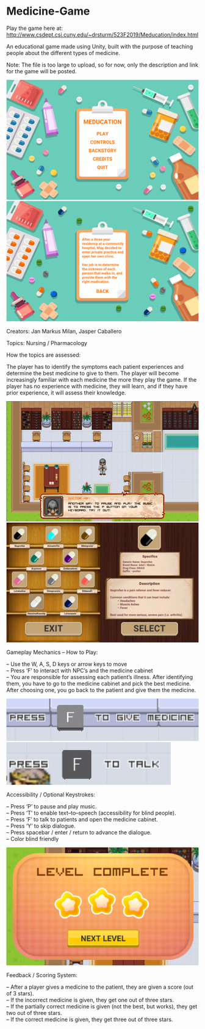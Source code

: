 # Medicine-Game
Play the game here at: http://www.csdept.csi.cuny.edu/~drsturm/523F2019/Meducation/index.html

An educational game made using Unity, built with the purpose of teaching people about the different types of medicine.

Note: The file is too large to upload, so for now, only the description and link for the game will be posted.

![Title Screen](https://github.com/janmarkusmilan/Medicine-Game/blob/master/Pictures/Title%20Screen.png)
![Backstory](https://github.com/janmarkusmilan/Medicine-Game/blob/master/Pictures/Backstory.png)

Creators: Jan Markus Milan, Jasper Caballero

Topics: Nursing / Pharmacology

How the topics are assessed:

The player has to identify the symptoms each patient experiences and determine the best medicine to give to them. The player will become increasingly familiar with each medicine the more they play the game. If the player has no experience with medicine, they will learn, and if they have prior experience, it will assess their knowledge.

![Gameplay](https://github.com/janmarkusmilan/Medicine-Game/blob/master/Pictures/Game%20Mechanics.png)
![Medicine Cabinet](https://github.com/janmarkusmilan/Medicine-Game/blob/master/Pictures/Medicine%20Cabinet.png)

Gameplay Mechanics – How to Play:

–	Use the W, A, S, D keys or arrow keys to move                                                                             
–	Press ‘F’ to interact with NPC’s and the medicine cabinet                                                               
–	You are responsible for assessing each patient’s illness. After identifying them, you have to go to the medicine cabinet and  pick the best medicine. After choosing one, you go back to the patient and give them the medicine.

![JIT Instructions I](https://github.com/janmarkusmilan/Medicine-Game/blob/master/Pictures/JIT%20Instructions%20I.png)
![JIT Instructions II](https://github.com/janmarkusmilan/Medicine-Game/blob/master/Pictures/JIT%20Instructions%20II.png)

Accessibility / Optional Keystrokes:

–	Press ‘P’ to pause and play music.                                                                                        
–	Press ‘T’ to enable text–to–speech (accessibility for blind people).                                                      
–	Press ‘F’ to talk to patients and open the medicine cabinet.                                                              
–	Press ‘Y’ to skip dialogue.                                                                                               
–	Press spacebar / enter / return to advance the dialogue.                                                                  
–	Color blind friendly                                                                                                      

![Feedback](https://github.com/janmarkusmilan/Medicine-Game/blob/master/Pictures/Level%20Complete.png)

Feedback / Scoring System:

– After a player gives a medicine to the patient, they are given a score (out of 3 stars).                                  
– If the incorrect medicine is given, they get one out of three stars.                                                        
– If the partially correct medicine is given (not the best, but works), they get two out of three stars.                      
– If the correct medicine is given, they get three out of three stars.                                                        
